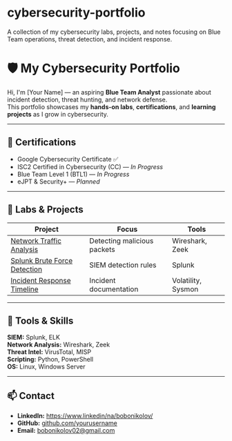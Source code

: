 # cybersecurity-portfolio
A collection of my cybersecurity labs, projects, and notes focusing on Blue Team operations, threat detection, and incident response.

# 🛡️ My Cybersecurity Portfolio

Hi, I'm [Your Name] — an aspiring **Blue Team Analyst** passionate about incident detection, threat hunting, and network defense.  
This portfolio showcases my **hands-on labs**, **certifications**, and **learning projects** as I grow in cybersecurity.

---

## 🧰 Certifications
- Google Cybersecurity Certificate ✅
- ISC2 Certified in Cybersecurity (CC) — *In Progress*
- Blue Team Level 1 (BTL1) — *In Progress*
- eJPT & Security+ — *Planned*

---

## 🔬 Labs & Projects
| Project | Focus | Tools |
|----------|--------|-------|
| [Network Traffic Analysis](Labs/Network-Analysis/README.md) | Detecting malicious packets | Wireshark, Zeek |
| [Splunk Brute Force Detection](Labs/Splunk-Investigation/README.md) | SIEM detection rules | Splunk |
| [Incident Response Timeline](Labs/IR-Timeline/README.md) | Incident documentation | Volatility, Sysmon |

---

## 🧠 Tools & Skills
**SIEM:** Splunk, ELK  
**Network Analysis:** Wireshark, Zeek  
**Threat Intel:** VirusTotal, MISP  
**Scripting:** Python, PowerShell  
**OS:** Linux, Windows Server

---

## 📫 Contact
- **LinkedIn:** https://www.linkedin/na/bobonikolov/
- **GitHub:** [github.com/yourusername](#)
- **Email:** bobonikolov02@gmail.com
